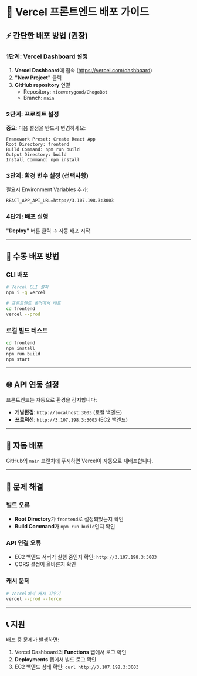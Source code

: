 # 🚀 Vercel 프론트엔드 배포 가이드

## ⚡ 간단한 배포 방법 (권장)

### 1단계: Vercel Dashboard 설정

1. **Vercel Dashboard**에 접속 (https://vercel.com/dashboard)
2. **"New Project"** 클릭
3. **GitHub repository** 연결
   - Repository: `niceverygood/ChogoBot`
   - Branch: `main`

### 2단계: 프로젝트 설정

**중요**: 다음 설정을 반드시 변경하세요:

```
Framework Preset: Create React App
Root Directory: frontend
Build Command: npm run build
Output Directory: build
Install Command: npm install
```

### 3단계: 환경 변수 설정 (선택사항)

필요시 Environment Variables 추가:
```
REACT_APP_API_URL=http://3.107.198.3:3003
```

### 4단계: 배포 실행

**"Deploy"** 버튼 클릭 → 자동 배포 시작

---

## 🔧 수동 배포 방법

### CLI 배포
```bash
# Vercel CLI 설치
npm i -g vercel

# 프론트엔드 폴더에서 배포
cd frontend
vercel --prod
```

### 로컬 빌드 테스트
```bash
cd frontend
npm install
npm run build
npm start
```

---

## 🌐 API 연동 설정

프론트엔드는 자동으로 환경을 감지합니다:

- **개발환경**: `http://localhost:3003` (로컬 백엔드)
- **프로덕션**: `http://3.107.198.3:3003` (EC2 백엔드)

---

## 🔄 자동 배포

GitHub의 `main` 브랜치에 푸시하면 Vercel이 자동으로 재배포합니다.

---

## 🚨 문제 해결

### 빌드 오류
- **Root Directory**가 `frontend`로 설정되었는지 확인
- **Build Command**가 `npm run build`인지 확인

### API 연결 오류
- EC2 백엔드 서버가 실행 중인지 확인: `http://3.107.198.3:3003`
- CORS 설정이 올바른지 확인

### 캐시 문제
```bash
# Vercel에서 캐시 지우기
vercel --prod --force
```

---

## 📞 지원

배포 중 문제가 발생하면:
1. Vercel Dashboard의 **Functions** 탭에서 로그 확인
2. **Deployments** 탭에서 빌드 로그 확인
3. EC2 백엔드 상태 확인: `curl http://3.107.198.3:3003` 